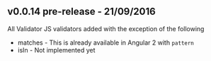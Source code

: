 ## v0.0.14 pre-release - 21/09/2016
All Validator JS validators added with the exception of the following

* matches - This is already available in Angular 2 with `pattern`
* isIn - Not implemented yet